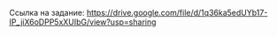 Ссылка на задание: https://drive.google.com/file/d/1q36ka5edUYb17-IP_jiX6oDPP5xXUIbG/view?usp=sharing
